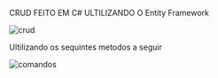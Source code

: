 CRUD FEITO EM C# ULTILIZANDO O Entity Framework

![crud](https://github.com/Donildo/CRUD-API-C-/assets/109067041/8fe07e25-955c-433c-a62a-a8d41072a948)


Ultilizando os sequintes metodos a seguir

![comandos](https://github.com/Donildo/CRUD-API-C-/assets/109067041/8e42a990-8eda-4bdb-9073-806454cf44d1)


